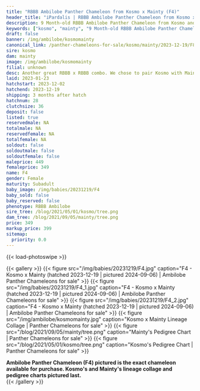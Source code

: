 ```yaml
---
title: "RBBB Ambilobe Panther Chameleon from Kosmo x Mainty (F4)"
header_title: "iPardalis | RBBB Ambilobe Panther Chameleon from Kosmo x Mainty | F4"
description: 9 Month-old RBBB Ambilobe Panther Chameleon from Kosmo and Mainty. Another great RBBB x RBBB combo. We chose to pair Kosmo with Mainty long-term because of the way that his dark bars match up well with Bangheera's. NA We've included sire and dam dendrograms if available, but you can view our Kosmo or Mainty breeder pages for more information.
keywords: ["kosmo", "mainty", "9 Month-old RBBB Ambilobe Panther Chameleon", "baby chameleons for sale", "buy panther chameleon", "panther for sale", "ambilobe panther chameleons for sale", "ambilobe panther chameleon for sale"]
draft: false
banner: /img/ambilobe/kosmomainty
canonical_link: /panther-chameleons-for-sale/kosmo/mainty/2023-12-19/F8/
sire: kosmo
dam: mainty
image: /img/ambilobe/kosmomainty
filial: unknown
desc: Another great RBBB x RBBB combo. We chose to pair Kosmo with Mainty long-term because of the way that his dark bars match up well with Bangheera's.
laid: 2023-01-23
hatchstart: 2023-12-02
hatchend: 2023-12-19
shipping: 3 months after hatch
hatchnum: 28
clutchsize: 36
deposit: false
listed: true
reservedmale: NA
totalmale: NA
reservedfemale: NA
totalfemale: NA
soldout: false
soldoutmale: false
soldoutfemale: false
maleprice: 449
femaleprice: 349
name: F4
gender: Female
maturity: Subadult
baby_image: /img/babies/20231219/F4
baby_sold: false
baby_reserved: false
phenotype: RBBB Ambilobe
sire_tree: /blog/2021/05/01/kosmo/tree.png
dam_tree: /blog/2021/09/05/mainty/tree.png
price: 349
markup_price: 399
sitemap: 
  priority: 0.0
---
```


{{< load-photoswipe >}}

{{< gallery >}}
  {{< figure src="/img/babies/20231219/F4.jpg" caption="F4 - Kosmo x Mainty (hatched 2023-12-19 | pictured 2024-09-06) | Ambilobe Panther Chameleons for sale" >}}
  {{< figure src="/img/babies/20231219/F4_1.jpg" caption="F4 - Kosmo x Mainty (hatched 2023-12-19 | pictured 2024-09-06) | Ambilobe Panther Chameleons for sale" >}}
  {{< figure src="/img/babies/20231219/F4_2.jpg" caption="F4 - Kosmo x Mainty (hatched 2023-12-19 | pictured 2024-09-06) | Ambilobe Panther Chameleons for sale" >}}
  {{< figure src="/img/ambilobe/kosmomainty.jpg" caption="Kosmo x Mainty Lineage Collage | Panther Chameleons for sale" >}}
  {{< figure src="/blog/2021/09/05/mainty/tree.png" caption="Mainty's Pedigree Chart | Panther Chameleons for sale" >}}
  {{< figure src="/blog/2021/05/01/kosmo/tree.png" caption="Kosmo's Pedigree Chart | Panther Chameleons for sale" >}}
  <figcaption itemprop="description"><strong>Ambilobe Panther Chameleon (F4) pictured is the exact chameleon available for purchase. Kosmo's and Mainty's lineage collage and pedigree charts pictured last.</strong></figcaption>
{{< /gallery >}}
